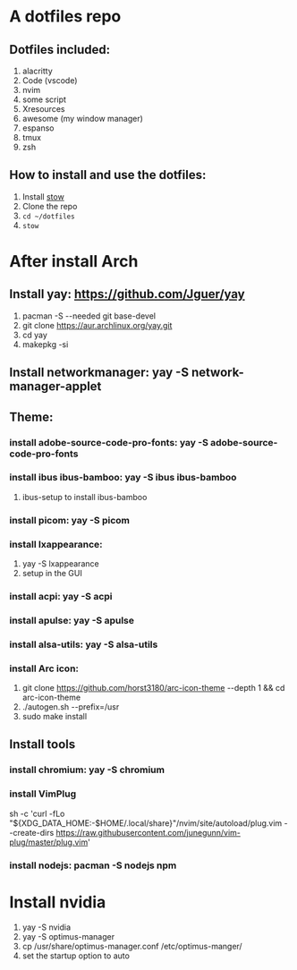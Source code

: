 # A dotfiles repo

## Dotfiles included:

1. alacritty
2. Code (vscode)
3. nvim
4. some script
5. Xresources
6. awesome (my window manager)
7. espanso
8. tmux
9. zsh

## How to install and use the dotfiles:

1. Install [stow](https://www.gnu.org/software/stow/)
2. Clone the repo
3. `cd ~/dotfiles`
4. `stow`

# After install Arch

## Install yay: https://github.com/Jguer/yay

1. pacman -S --needed git base-devel
2. git clone https://aur.archlinux.org/yay.git
3. cd yay
4. makepkg -si

## Install networkmanager: yay -S network-manager-applet

## Theme:
### install adobe-source-code-pro-fonts: yay -S adobe-source-code-pro-fonts
### install ibus ibus-bamboo: yay -S ibus ibus-bamboo
1. ibus-setup to install ibus-bamboo
### install picom: yay -S picom

### install lxappearance:

1. yay -S lxappearance
2. setup in the GUI

### install acpi: yay -S acpi

### install apulse: yay -S apulse

### install alsa-utils: yay -S alsa-utils

### install Arc icon:

1. git clone https://github.com/horst3180/arc-icon-theme --depth 1 && cd arc-icon-theme
2. ./autogen.sh --prefix=/usr
3. sudo make install

## Install tools

### install chromium: yay -S chromium

### install VimPlug

sh -c 'curl -fLo "${XDG_DATA_HOME:-$HOME/.local/share}"/nvim/site/autoload/plug.vim --create-dirs https://raw.githubusercontent.com/junegunn/vim-plug/master/plug.vim'


### install nodejs: pacman -S nodejs npm

# Install nvidia
1. yay -S nvidia
2. yay -S optimus-manager
3. cp /usr/share/optimus-manager.conf /etc/optimus-manger/
4. set the startup option to auto